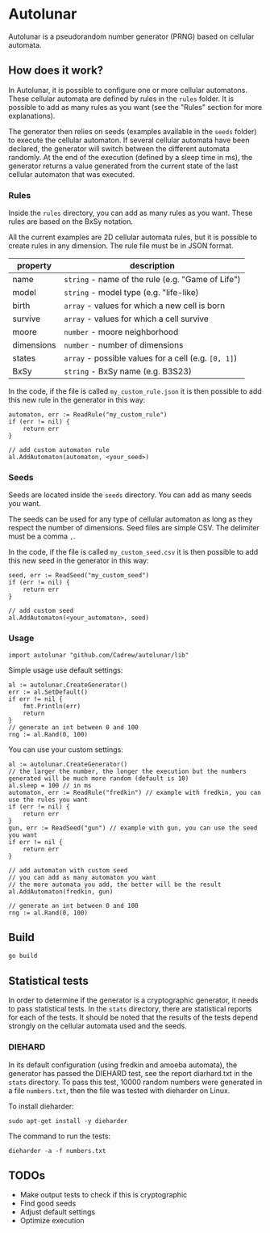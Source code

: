 # Autolunar

Autolunar is a pseudorandom number generator (PRNG) based on cellular automata.

## How does it work?

In Autolunar, it is possible to configure one or more cellular automatons.
These cellular automata are defined by rules in the `rules` folder. It is possible to add as many rules as you want (see the "Rules" section for more explanations).

The generator then relies on seeds (examples available in the `seeds` folder) to execute the cellular automaton.
If several cellular automata have been declared, the generator will switch between the different automata randomly. At the end of the execution (defined by a sleep time in ms), the generator returns a value generated from the current state of the last cellular automaton that was executed.

### Rules

Inside the `rules` directory, you can add as many rules as you want.
These rules are based on the BxSy notation. 

All the current examples are 2D cellular automata rules, but it is possible to create rules in any dimension.
The rule file must be in JSON format.

| property   | description                                          |
|------------|------------------------------------------------------|
| name       | `string` - name of the rule (e.g. "Game of Life")    |
| model      | `string` - model type (e.g. "life-like)              |
| birth      | `array` - values for which a new cell is born        |
| survive    | `array` - values for which a cell survive            |
| moore      | `number` - moore neighborhood                        |
| dimensions | `number` - number of dimensions                      |
| states     | `array` - possible values for a cell (e.g. `[0, 1]`) |
| BxSy       | `string` - BxSy name (e.g. B3S23)                    |

In the code, if the file is called `my_custom_rule.json` it is then possible to add this new rule in the generator in this way:
```golang
automaton, err := ReadRule("my_custom_rule")
if (err != nil) {
    return err
}

// add custom automaton rule
al.AddAutomaton(automaton, <your_seed>)
```

### Seeds

Seeds are located inside the `seeds` directory. You can add as many seeds you want.

The seeds can be used for any type of cellular automaton as long as they respect the number of dimensions.
Seed files are simple CSV. The delimiter must be a comma `,`.

In the code, if the file is called `my_custom_seed.csv` it is then possible to add this new seed in the generator in this way:
```golang
seed, err := ReadSeed("my_custom_seed")
if (err != nil) {
    return err
}

// add custom seed
al.AddAutomaton(<your_automaton>, seed)
```

### Usage

```golang
import autolunar "github.com/Cadrew/autolunar/lib"
```

Simple usage use default settings:

```golang
al := autolunar.CreateGenerator()
err := al.SetDefault()
if err != nil {
    fmt.Println(err)
    return
}
// generate an int between 0 and 100
rng := al.Rand(0, 100)
```

You can use your custom settings:

```golang
al := autolunar.CreateGenerator()
// the larger the number, the longer the execution but the numbers generated will be much more random (default is 10)
al.sleep = 100 // in ms
automaton, err := ReadRule("fredkin") // example with fredkin, you can use the rules you want
if (err != nil) {
    return err
}
gun, err := ReadSeed("gun") // example with gun, you can use the seed you want
if err != nil {
    return err
}

// add automaton with custom seed
// you can add as many automaton you want
// the more automata you add, the better will be the result
al.AddAutomaton(fredkin, gun)

// generate an int between 0 and 100
rng := al.Rand(0, 100)
```

## Build

```
go build
```

## Statistical tests

In order to determine if the generator is a cryptographic generator, it needs to pass statistical tests.
In the `stats` directory, there are statistical reports for each of the tests.
It should be noted that the results of the tests depend strongly on the cellular automata used and the seeds.

### DIEHARD

In its default configuration (using fredkin and amoeba automata), the generator has passed the DIEHARD test, see the report diarhard.txt in the `stats` directory.
To pass this test, 10000 random numbers were generated in a file `numbers.txt`, then the file was tested with dieharder on Linux.

To install dieharder:
```
sudo apt-get install -y dieharder
```

The command to run the tests:
```
dieharder -a -f numbers.txt
```

## TODOs

- Make output tests to check if this is cryptographic
- Find good seeds
- Adjust default settings
- Optimize execution
